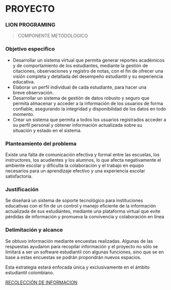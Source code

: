 # PROYECTO
  ### LION PROGRAMING
  
  > COMPONENTE METODOLOGICO

### Objetivo especifico
 - Desarrollar un sistema virtual que permita generar reportes
   académicos y de comportamiento de los estudiantes, mediante la
   gestión de citaciones, observaciones y registro de notas, con el fin
   de ofrecer una visión completa y detallada del desempeño estudiantil
   y su experiencia educativa.
 - Elaborar un perfil individual de cada estudiante, para hacer una   
   breve observación.
 - Desarrollar un sistema de gestión de datos robusto y seguro que   
   permita almacenar y acceder a la información de los usuarios de forma
   confiable, asegurando la integridad y disponibilidad de los datos en 
   todo momento.
 - Crear un sistema que permita a todos los usuarios registrados acceder
   a su perfil personal y obtener información actualizada sobre su   
   situación y estado en el sistema.

 ###  Planteamiento del problema

Existe una falta de comunicación efectiva y formal entre las escuelas, los instructores, los acudientes y los alumnos, lo que afecta negativamente el ambiente escolar y dificulta la colaboración y el trabajo en equipo necesarios para un aprendizaje efectivo y una experiencia escolar satisfactoria.

### Justificación

Se diseñará un sistema de soporte tecnológico para instituciones educativas con el fin de un control y manejo eficiente de la información actualizada de sus estudiantes, mediante una plataforma virtual que evite pérdidas de información y promueva la convivencia y colaboración en línea

### Delimitación y alcance

Se obtuvo información mediante encuestas realizadas. Algunas de las respuestas ayudaron para recopilar información y el proyecto no sólo se limitará a ser un software estudiantil con algunas funciones, sino que se en base a estas encuestas se podrán propondrán nuevos espacios.

Esta estrategia estará enfocada única y exclusivamente en el ámbito estudiantil colombiano.


[RECOLECCIÓN DE INFORMACION](httphttps://docs.google.com/forms/d/e/1FAIpQLSdhEELFD0wHtnvt2pib_SgAEXLS3Mv2MxZzVrsaUBdnPHyDBA/viewform?usp=sf_link:// "Recolección de informacion")
